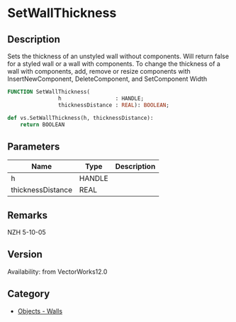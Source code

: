 # SetWallThickness

## Description
Sets the thickness of an unstyled wall without components. Will return false for a styled wall or a wall with components. To change the thickness of a wall with components, add, remove or resize components with InsertNewComponent, DeleteComponent, and SetComponent Width

```pascal
FUNCTION SetWallThickness(
				h                 : HANDLE;
				thicknessDistance : REAL): BOOLEAN;
```

```python
def vs.SetWallThickness(h, thicknessDistance):
    return BOOLEAN
```

## Parameters
|Name|Type|Description|
|---|---|---|
|h|HANDLE|   |
|thicknessDistance|REAL|   |

## Remarks
NZH 5-10-05

## Version
Availability: from VectorWorks12.0

## Category
* [Objects - Walls](../Categories/Objects%20-%20Walls.md)
